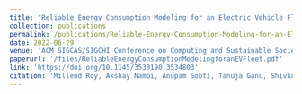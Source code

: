 ```yaml
---
title: "Reliable Energy Consumption Modeling for an Electric Vehicle Fleet"
collection: publications
permalink: /publications/Reliable-Energy-Consumption-Modeling-for-an-Electric-Vehicle-Fleet
date: 2022-06-29
venue: 'ACM SIGCAS/SIGCHI Conference on Computing and Sustainable Societies (COMPASS), 2022'
paperurl: '/files/ReliableEnergyConsumptionModelingforanEVFleet.pdf'
link: 'https://doi.org/10.1145/3530190.3534803'
citation: 'Millend Roy, Akshay Nambi, Anupam Sobti, Tanuja Ganu, Shivkumar Kalyanaraman, Shankar Akella, Jaya Subha Devi, and S A Sundaresan. 2022. "Reliable Energy Consumption Modeling for an Electric Vehicle Fleet," ACM SIGCAS/SIGCHI Conference on Computing and Sustainable Societies (COMPASS), Association for Computing Machinery, New York, NY, USA, 29–44, doi: 10.1145/3530190.3534803.' 
---
```

